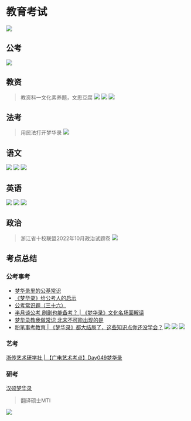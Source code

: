 # 教育考试

![](/image/discuss/exam.jpg)

## 公考

![](/image/discuss/education/gongkao.jpg)


## 教资

> 教资科一文化素养题，文思豆腐
![](/image/discuss/education/shiti.jpg)
![](/image/discuss/education/jz-1.jpg)
![](/image/discuss/education/jz-2.jpg)

## 法考

> 用民法打开梦华录
![](/image/discuss/education/fakao.jpg)


## 语文

![](/image/discuss/education/jilei.jpg)
![](/image/discuss/education/yuwenyuedu.png)
![](/image/discuss/education/yuwen1.jpg)

## 英语

![](/image/discuss/education/engyuedu.jpg)
![](/image/discuss/education/eng2.jpg)
![](/image/discuss/education/eng-1.jpg)

## 政治

> 浙江省十校联盟2022年10月政治试题卷
![](/image/discuss/education/zhengzhi.png)



## 考点总结

### 公考事考

* [梦华录里的公基常识](https://www.xiaohongshu.com/discovery/item/62bac8880000000002002ba3?app_platform=android&app_version=7.59.1&share_from_user_hidden=true&type=normal&xhsshare=WeixinSession&appuid=5c3e9f750000000007020be4&apptime=1665892741)
* [《梦华录》给公考人的启示](https://www.xiaohongshu.com/discovery/item/629dc75400000000010293fa?app_platform=android&app_version=7.59.1&share_from_user_hidden=true&type=video&xhsshare=WeixinSession&appuid=5c3e9f750000000007020be4&apptime=1665892483)
* [公考常识题（三十六）](https://www.xiaohongshu.com/discovery/item/62bf04a90000000021035c00?app_platform=android&app_version=7.59.1&share_from_user_hidden=true&type=video&xhsshare=WeixinSession&appuid=5c3e9f750000000007020be4&apptime=1665892656)
* [半月谈公考 刷剧也能备考？ | 《梦华录》文化名场面解读](https://www.xiaohongshu.com/discovery/item/62afe2c2000000000e0286eb?app_platform=android&app_version=7.59.1&share_from_user_hidden=true&type=normal&xhsshare=WeixinSession&appuid=5c3e9f750000000007020be4&apptime=1665891667)
* [梦华录教我做常识 北宋不可能出现的是](https://www.xiaohongshu.com/discovery/item/62c2985600000000060359ef?app_platform=android&app_version=7.59.1&share_from_user_hidden=true&type=normal&xhsshare=WeixinSession&appuid=5c3e9f750000000007020be4&apptime=1665891640)
* [粉笔事考教育 | 《梦华录》都大结局了，这些知识点你还没学会？](https://mp.weixin.qq.com/s/z9euEJii-Kd9ExBktMBQUQ)
![](/image/discuss/education/fenbimaike.jpg)
![](/image/discuss/education/fenbiguangd.jpg)
![](/image/discuss/education/kaodian.jpg)

### 艺考

[浙传艺术研学社 | 【广电艺术考点】Day049梦华录](https://mp.weixin.qq.com/s/J9OKKzcK6SqiEj-A3t4GGw)

### 研考

[汉硕梦华录](https://m.weibo.cn/5306853986/4795875538768430)
> 翻译硕士MTI

![](/image/discuss/education/kaoyankaodian.jpg)


